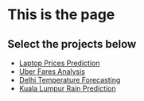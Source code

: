# This is the page

## Select the projects below
* [Laptop Prices Prediction](laptop_price_prediction.md)
* [Uber Fares Analysis](uber-fares-analysis/readme.md)
* [Delhi Temperature Forecasting](daily-temperature-forecast.md)
* [Kuala Lumpur Rain Prediction](kuala-lumpur-rain-prediction.md)
